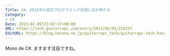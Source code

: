 ```yaml
---
Title: C#、2012年の首位プログラミング言語に名が挙がる
Category:
- C#
Date: 2013-02-05T22:02:37+09:00
URL: https://tech.guitarrapc.com/entry/2013/02/05/220237
EditURL: https://blog.hatena.ne.jp/guitarrapc_tech/guitarrapc-tech.hatenablog.com/atom/entry/6802418398340412282
---
```


<!--
Date: 2013-02-05T22:02:37+09:00
URL: https://tech.guitarrapc.com/entry/2013/02/05/220237
-->

Mono de C#. ますます注目ですね。
